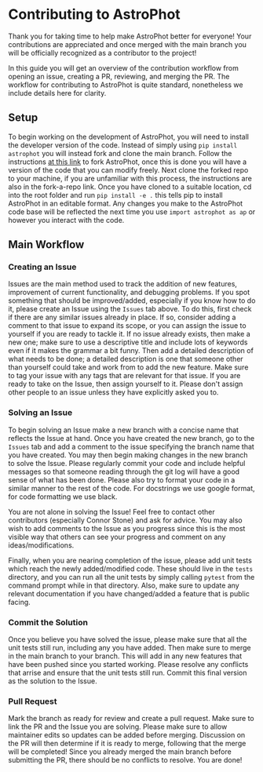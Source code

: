 # Contributing to AstroPhot

Thank you for taking time to help make AstroPhot better for everyone! Your
contributions are appreciated and once merged with the main branch you will be
officially recognized as a contributor to the project!

In this guide you will get an overview of the contribution workflow from opening
an issue, creating a PR, reviewing, and merging the PR. The workflow for
contributing to AstroPhot is quite standard, nonetheless we include details here
for clarity.

## Setup

To begin working on the development of AstroPhot, you will need to install the
developer version of the code. Instead of simply using `pip install astrophot`
you will instead fork and clone the main branch. Follow the instructions
[at this link](https://docs.github.com/en/get-started/quickstart/fork-a-repo) to
fork AstroPhot, once this is done you will have a version of the code that you
can modify freely. Next clone the forked repo to your machine, if you are
unfamiliar with this process, the instructions are also in the fork-a-repo link.
Once you have cloned to a suitable location, cd into the root folder and run
`pip install -e .` this tells pip to install AstroPhot in an editable format.
Any changes you make to the AstroPhot code base will be reflected the next time
you use `import astrophot as ap` or however you interact with the code.

## Main Workflow

### Creating an Issue

Issues are the main method used to track the addition of new features,
improvement of current functionality, and debugging problems. If you spot
something that should be improved/added, especially if you know how to do it,
please create an Issue using the `Issues` tab above. To do this, first check if
there are any similar issues already in place. If so, consider adding a comment
to that issue to expand its scope, or you can assign the issue to yourself if
you are ready to tackle it. If no issue already exists, then make a new one;
make sure to use a descriptive title and include lots of keywords even if it
makes the grammar a bit funny. Then add a detailed description of what needs to
be done; a detailed description is one that someone other than yourself could
take and work from to add the new feature. Make sure to tag your issue with any
tags that are relevant for that issue. If you are ready to take on the Issue,
then assign yourself to it. Please don't assign other people to an issue unless
they have explicitly asked you to.

### Solving an Issue

To begin solving an Issue make a new branch with a concise name that reflects
the Issue at hand. Once you have created the new branch, go to the `Issues` tab
and add a comment to the issue specifying the branch name that you have created.
You may then begin making changes in the new branch to solve the Issue. Please
regularly commit your code and include helpful messages so that someone reading
through the git log will have a good sense of what has been done. Please also
try to format your code in a similar manner to the rest of the code. For
docstrings we use google format, for code formatting we use black.

You are not alone in solving the Issue! Feel free to contact other contributors
(especially Connor Stone) and ask for advice. You may also wish to add comments
to the Issue as you progress since this is the most visible way that others can
see your progress and comment on any ideas/modifications.

Finally, when you are nearing completion of the issue, please add unit tests
which reach the newly added/modified code. These should live in the `tests`
directory, and you can run all the unit tests by simply calling `pytest` from
the command prompt while in that directory. Also, make sure to update any
relevant documentation if you have changed/added a feature that is public
facing.

### Commit the Solution

Once you believe you have solved the issue, please make sure that all the unit
tests still run, including any you have added. Then make sure to merge in the
main branch to your branch. This will add in any new features that have been
pushed since you started working. Please resolve any conflicts that arrise and
ensure that the unit tests still run. Commit this final version as the solution
to the Issue.

### Pull Request

Mark the branch as ready for review and create a pull request. Make sure to link
the PR and the Issue you are solving. Please make sure to allow maintainer edits
so updates can be added before merging. Discussion on the PR will then determine
if it is ready to merge, following that the merge will be completed! Since you
already merged the main branch before submitting the PR, there should be no
conflicts to resolve. You are done!
